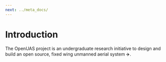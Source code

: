 ```yaml
---
next: ../meta_docs/
---
```


# Introduction
The OpenUAS project is an undergraduate research initiative to design and build an open source, fixed wing unmanned aerial system :airplane:.